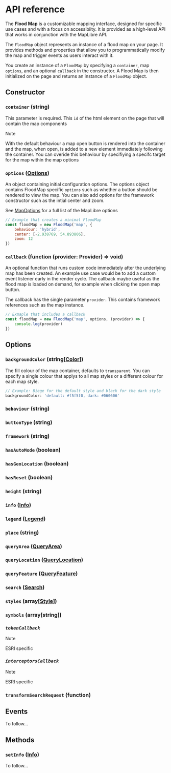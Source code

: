 # API reference

The **Flood Map** is a customizable mapping interface, designed for specific use cases and with a focus on accessibiity. It is provided as a high-level API that works in conjunction with the MapLibre API.

The `FloodMap` object represents an instance of a flood map on your page. It provides methods and properties that allow you to programmatically modify the map and trigger events as users interact with it.

You create an instance of a `FloodMap` by specifying a `container`, map `options`, and an optional `callback` in the constructor. A Flood Map is then initialized on the page and returns an instance of a `FloodMap` object.

## Constructor

### `container` (**string**)

This parameter is required. This `id` of the html element on the page that will contain the map components

> [!NOTE]
> With the default behaviour a map open button is rendered into the container and the map, when open, is added to a new element immediately following the container. You can overide this behaviour by specifiying a specifc target for the map within the map options

### `options` ([**Options**](#options))

An object containing initial configuration options. The options object contains FloodMap specific `options` such as whether a button should be rendered to view the map. You can also add options for the framework constructor such as the intial center and zoom.

See [MapOptions](https://maplibre.org/maplibre-gl-js/docs/API/type-aliases/MapOptions/) for a full list of the MapLibre options

```js
// Example that creates a minimal FloodMap
const floodMap = new FloodMap('map', {
    behaviour: 'hybrid',
    center: [-2.938769, 54.893806],
    zoom: 12
})
```

### `callback` (**function (provider: Provider) => void**)

An optional function that runs custom code immediately after the underlying map has been created. An example use case would be to add a custom event listener early in the render cycle. The callback maybe useful as the flood map is loaded on demand, for example when clicking the open map button. 

The callback has the single parameter `provider`. This contains framework references such as the map instance.

```js
// Exmaple that includes a callback
const floodMap = new FloodMap('map', options, (provider) => {
    console.log(provider)
})
```

## Options

### `backgroundColor` (**string[[Color](./api/color.md)]**)

The fill colour of the map container, defaults to `transparent`. You can specify a single colour that applys to all map styles or a different colour for each map style. 

```js
// Example: Biege for the default style and black for the dark style
backgroundColor: 'default: #f5f5f0, dark: #060606'
```

### `behaviour` (**string**)

### `buttonType`  (**string**)

### `framework`  (**string**)

### `hasAutoMode`  (**boolean**)

### `hasGeoLocation`  (**boolean**)

### `hasReset`  (**boolean**)

### `height`  (**string**)

### `info`  (**[Info](./api/info.md)**)

### `legend` (**[Legend](./api/legend.md)**)

### `place` (**string**)

### `queryArea` (**[QueryArea](./api/query-area.md)**)

### `queryLocation` (**[QueryLocation](./api/query-location.md)**)

### `queryFeature` (**[QueryFeature](./api/query-feature.md)**)

### `search` (**[Search](./api/search.md)**)

### `styles` (**array[[Style](./api/style.md)]**)

### `symbols` (**array[string]**)

### _`tokenCallback`_

> [!NOTE]
> ESRI specific

### _`interceptorsCallback`_

> [!NOTE]
> ESRI specific

### `transformSearchRequest` (**function**)

## Events

To follow...

## Methods

### `setInfo` (**[Info](./api/info.md)**)

To follow...